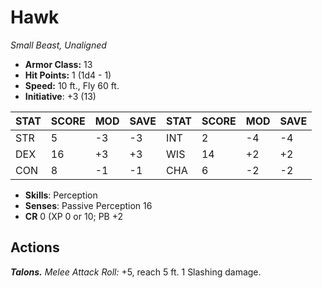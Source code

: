 # Hawk

*Small Beast, Unaligned*

- **Armor Class:** 13
- **Hit Points:** 1 (1d4 - 1)
- **Speed:** 10 ft., Fly 60 ft.
- **Initiative**: +3 (13)

|STAT|SCORE|MOD|SAVE|STAT|SCORE|MOD|SAVE|
| --- | --- | --- | ---- |---| --- | --- | ---- |
| STR | 5 | -3 | -3 | INT | 2 | -4 | -4 |
| DEX | 16 | +3 | +3 | WIS | 14 | +2 | +2 |
| CON | 8 | -1 | -1 | CHA | 6 | -2 | -2 |

- **Skills**: Perception
- **Senses**: Passive Perception 16
- **CR** 0 (XP 0 or 10; PB +2

## Actions

***Talons.*** *Melee Attack Roll:* +5, reach 5 ft. 1 Slashing damage.

